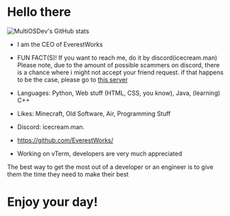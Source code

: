 

# Hello there
![MultiOSDev's GitHub stats](https://github-readme-stats.vercel.app/api?username=multiosdev&show_icons=true&theme=dark)
- I am the CEO of EverestWorks

- FUN FACT(S)! If you want to reach me, do it by discord(icecream.man) Please note, due to the amount of possible scammers on discord, there is a chance where i might not accept your friend request. if that happens to be the case, please go to [this server](https://discord.gg/uJvjTZMs9c)

- Languages: Python, Web stuff (HTML, CSS, you know), Java, (learning) C++

- Likes: Minecraft, Old Software, Air, Programming Stuff

- Discord: icecream.man.

- https://github.com/EverestWorks/

- Working on vTerm, developers are very much appreciated

The best way to get the most out of a developer or an engineer is to give them the time they need to make their best

# Enjoy your day!
